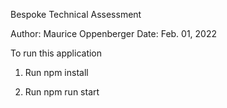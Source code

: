 Bespoke Technical Assessment

Author: Maurice Oppenberger
Date: Feb. 01, 2022


To run this application 

1. Run npm install 

2. Run npm run start

